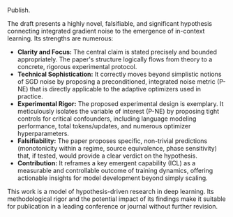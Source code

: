 Publish.

The draft presents a highly novel, falsifiable, and significant hypothesis connecting integrated gradient noise to the emergence of in-context learning. Its strengths are numerous:
- **Clarity and Focus:** The central claim is stated precisely and bounded appropriately. The paper's structure logically flows from theory to a concrete, rigorous experimental protocol.
- **Technical Sophistication:** It correctly moves beyond simplistic notions of SGD noise by proposing a preconditioned, integrated noise metric (P-NE) that is directly applicable to the adaptive optimizers used in practice.
- **Experimental Rigor:** The proposed experimental design is exemplary. It meticulously isolates the variable of interest (P-NE) by proposing tight controls for critical confounders, including language modeling performance, total tokens/updates, and numerous optimizer hyperparameters.
- **Falsifiability:** The paper proposes specific, non-trivial predictions (monotonicity within a regime, source equivalence, phase sensitivity) that, if tested, would provide a clear verdict on the hypothesis.
- **Contribution:** It reframes a key emergent capability (ICL) as a measurable and controllable outcome of training dynamics, offering actionable insights for model development beyond simply scaling.

This work is a model of hypothesis-driven research in deep learning. Its methodological rigor and the potential impact of its findings make it suitable for publication in a leading conference or journal without further revision.
